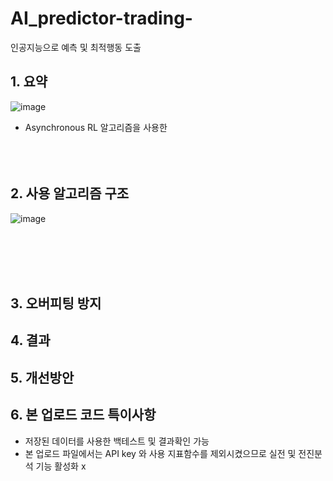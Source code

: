 # AI_predictor-trading-
인공지능으로 예측 및 최적행동 도출

## 1. 요약
![image](https://github.com/wjtls/10.AI_predictor-trading-/assets/60399060/6d1c7ae3-f81b-4b4a-b03f-7b492b4042bc)

- Asynchronous RL 알고리즘을 사용한 
<br/><br/><br/><br/>


## 2. 사용 알고리즘 구조
![image](https://github.com/wjtls/10.AI_predictor-trading-/assets/60399060/617dd02e-4db8-4138-aced-a32f53a123c7)


<br/><br/><br/><br/>



## 3. 오버피팅 방지





## 4. 결과





## 5. 개선방안





## 6. 본 업로드 코드 특이사항 
   - 저장된 데이터를 사용한 백테스트 및 결과확인 가능
   - 본 업로드 파일에서는 API key 와 사용 지표함수를 제외시켰으므로 실전 및 전진분석 기능 활성화 x 
     
